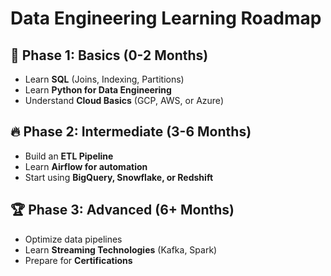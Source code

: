 # Data Engineering Learning Roadmap

## 🚀 Phase 1: Basics (0-2 Months)
- Learn **SQL** (Joins, Indexing, Partitions)
- Learn **Python for Data Engineering**
- Understand **Cloud Basics** (GCP, AWS, or Azure)

## 🔥 Phase 2: Intermediate (3-6 Months)
- Build an **ETL Pipeline**
- Learn **Airflow for automation**
- Start using **BigQuery, Snowflake, or Redshift**

## 🏆 Phase 3: Advanced (6+ Months)
- Optimize data pipelines
- Learn **Streaming Technologies** (Kafka, Spark)
- Prepare for **Certifications**

